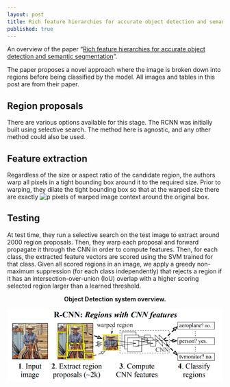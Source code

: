 ```yaml
---
layout: post
title: Rich feature hierarchies for accurate object detection and semantic segmentation
published: true
---
```


An overview of the paper “[Rich feature hierarchies for accurate object detection and semantic segmentation](https://arxiv.org/pdf/1311.2524.pdf)”.
<!--break-->
The paper proposes a novel approach where the image is broken down into regions before being classified by the model. All images and tables in this post are from their paper.

## Region proposals

There are various options available for this stage. The RCNN was initially built using selective search. The method here is agnostic, and any other method could also be used.

## Feature extraction

Regardless of the size or aspect ratio of the candidate region, the authors warp all pixels in a tight bounding box around it to the required size. Prior to warping, they dilate the tight bounding box so that at the warped size there are exactly <img src="https://latex.codecogs.com/svg.latex?p" title="p" /> pixels of warped image context around the original box.

## Testing

At test time, they run a selective search on the test image to extract around 2000 region proposals. Then, they warp each proposal and forward propagate it through the CNN in order to compute features. Then, for each class, the extracted feature vectors are scored using the SVM trained for that class. Given all scored regions in an image, we apply a greedy non-maximum suppression (for each class independently) that rejects a region if it has an intersection-over-union (IoU) overlap with a higher scoring selected region larger than a learned threshold.

<p align="center">
<b>Object Detection system overview.</b>
</p>
<p align="center">
<img src="/assets/Papers/32/Figure-1.png?raw=true" alt="Figure 2"/>
</p>
